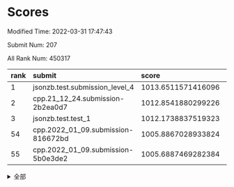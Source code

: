 # Scores

Modified Time: 2022-03-31 17:47:43

Submit Num: 207

All Rank Num: 450317

| rank |               submit               |       score        |       sigma        | pk_num |
| :--- | :--------------------------------- | :----------------- | :----------------- | :----- |
| 1    | jsonzb.test.submission_level_4     | 1013.6511571416096 | 0.8276941406751299 | 8700   |
| 2    | cpp.21_12_24.submission-2b2ea0d7   | 1012.8541880299226 | 0.8136977642335907 | 8703   |
| 3    | jsonzb.test.test_1                 | 1012.1738837519323 | 0.8005915530129412 | 8704   |
| 54   | cpp.2022_01_09.submission-816672bd | 1005.8867028933824 | 0.7123824489396058 | 8702   |
| 55   | cpp.2022_01_09.submission-5b0e3de2 | 1005.6887469282384 | 0.7184377663396239 | 8700   |


<details>
<summary>全部</summary>

| rank |                 submit                 |       score        |       sigma        | pk_num |
| :--- | :------------------------------------- | :----------------- | :----------------- | :----- |
| 1    | jsonzb.test.submission_level_4         | 1013.6511571416096 | 0.8276941406751299 | 8700   |
| 2    | cpp.21_12_24.submission-2b2ea0d7       | 1012.8541880299226 | 0.8136977642335907 | 8703   |
| 3    | jsonzb.test.test_1                     | 1012.1738837519323 | 0.8005915530129412 | 8704   |
| 4    | gobigger.level_3.submission_level_3_0  | 1012.1080231463702 | 0.7768524565372267 | 8705   |
| 5    | gobigger.level_3.submission_level_3_19 | 1011.759894349938  | 0.7602129700701096 | 8701   |
| 6    | gobigger.level_3.submission_level_3_40 | 1011.20362081817   | 0.7719064881480374 | 8707   |
| 7    | gobigger.level_3.submission_level_3_39 | 1011.0662986163596 | 0.7931511200821353 | 8701   |
| 8    | gobigger.level_3.submission_level_3_26 | 1011.0430430148435 | 0.7860642401740223 | 8704   |
| 9    | gobigger.level_3.submission_level_3_31 | 1011.0358505076083 | 0.7631894998084995 | 8705   |
| 10   | gobigger.level_3.submission_level_3_12 | 1010.9246295090167 | 0.7678708472486041 | 8703   |
| 11   | gobigger.level_3.submission_level_3_27 | 1010.8058494128672 | 0.7644506063187667 | 8700   |
| 12   | gobigger.level_3.submission_level_3_36 | 1010.7307436066845 | 0.7686733075604297 | 8702   |
| 13   | gobigger.level_3.submission_level_3_38 | 1010.6798924267817 | 0.7567267822300816 | 8700   |
| 14   | gobigger.level_3.submission_level_3_1  | 1010.6485743562466 | 0.7627790583865356 | 8704   |
| 15   | gobigger.level_3.submission_level_3_45 | 1010.5550720358095 | 0.773578598557455  | 8705   |
| 16   | gobigger.level_3.submission_level_3_3  | 1010.5424992030823 | 0.7645704390627872 | 8701   |
| 17   | gobigger.level_3.submission_level_3_21 | 1010.5328789912342 | 0.7580590230311239 | 8697   |
| 18   | gobigger.level_3.submission_level_3_44 | 1010.504976702864  | 0.7405262656984494 | 8702   |
| 19   | gobigger.level_3.submission_level_3_9  | 1010.4654870101817 | 0.763308389814044  | 8694   |
| 20   | gobigger.level_3.submission_level_3_14 | 1010.3632383505288 | 0.7744173967587815 | 8705   |
| 21   | gobigger.level_3.submission_level_3_2  | 1010.3414375681222 | 0.7743503687119004 | 8700   |
| 22   | gobigger.level_3.submission_level_3_42 | 1010.2599320497402 | 0.7423819391897768 | 8701   |
| 23   | gobigger.level_3.submission_level_3_30 | 1010.2484054181042 | 0.756495714249776  | 8700   |
| 24   | gobigger.level_3.submission_level_3_29 | 1010.2427864933518 | 0.7657842465943353 | 8700   |
| 25   | gobigger.level_3.submission_level_3_48 | 1010.2401995679112 | 0.7729093259769053 | 8706   |
| 26   | gobigger.level_3.submission_level_3_23 | 1010.2341124377665 | 0.7650137717813406 | 8698   |
| 27   | gobigger.level_3.submission_level_3_13 | 1010.1820834032246 | 0.7713952419389981 | 8697   |
| 28   | gobigger.level_3.submission_level_3_32 | 1010.169694389077  | 0.7625962964843805 | 8706   |
| 29   | gobigger.level_3.submission_level_3_22 | 1010.1165761368505 | 0.7662078507148171 | 8703   |
| 30   | gobigger.level_3.submission_level_3_37 | 1009.9898249822161 | 0.7486748438470695 | 8703   |
| 31   | gobigger.level_3.submission_level_3_35 | 1009.9744914887893 | 0.7568832722555179 | 8706   |
| 32   | gobigger.level_3.submission_level_3_46 | 1009.9019951876924 | 0.7616941879370488 | 8701   |
| 33   | gobigger.level_3.submission_level_3_17 | 1009.8972551071787 | 0.7732792232023472 | 8700   |
| 34   | gobigger.level_3.submission_level_3_15 | 1009.8764164865058 | 0.7527256432466676 | 8699   |
| 35   | gobigger.level_3.submission_level_3_49 | 1009.8528219429322 | 0.7655999697333379 | 8698   |
| 36   | gobigger.level_3.submission_level_3_43 | 1009.8077424972005 | 0.7561480349091884 | 8707   |
| 37   | gobigger.level_3.submission_level_3_8  | 1009.8016884566846 | 0.7571833373967334 | 8700   |
| 38   | gobigger.level_3.submission_level_3_24 | 1009.7253788063873 | 0.7548947091557314 | 8700   |
| 39   | gobigger.level_3.submission_level_3_16 | 1009.686458439993  | 0.7638275495855923 | 8700   |
| 40   | gobigger.level_3.submission_level_3_5  | 1009.5165553365464 | 0.7545503449631967 | 8699   |
| 41   | gobigger.level_3.submission_level_3_47 | 1009.5014378730135 | 0.7443491499470248 | 8699   |
| 42   | gobigger.level_3.submission_level_3_18 | 1009.4908254463191 | 0.739162698182997  | 8699   |
| 43   | gobigger.level_3.submission_level_3_4  | 1009.4694094215996 | 0.754599272604783  | 8700   |
| 44   | gobigger.level_3.submission_level_3_7  | 1009.4357359956828 | 0.7501865381508478 | 8692   |
| 45   | gobigger.level_3.submission_level_3_25 | 1009.4341325901327 | 0.7457240070208939 | 8705   |
| 46   | gobigger.level_3.submission_level_3_20 | 1009.3295128779031 | 0.7647375948789186 | 8701   |
| 47   | gobigger.level_3.submission_level_3_11 | 1009.2742793984053 | 0.7379645971629327 | 8702   |
| 48   | gobigger.level_3.submission_level_3_10 | 1009.0982564826302 | 0.7365225976544771 | 8698   |
| 49   | gobigger.level_3.submission_level_3_34 | 1009.0048428074659 | 0.7478442267149388 | 8698   |
| 50   | gobigger.level_3.submission_level_3_33 | 1008.9634380957885 | 0.7623112043542695 | 8704   |
| 51   | gobigger.level_3.submission_level_3_28 | 1008.7340483139078 | 0.7522157691087094 | 8706   |
| 52   | gobigger.level_3.submission_level_3_6  | 1008.7153922852972 | 0.7300745529142897 | 8699   |
| 53   | gobigger.level_3.submission_level_3_41 | 1008.2470129120485 | 0.7307788086664541 | 8702   |
| 54   | cpp.2022_01_09.submission-816672bd     | 1005.8867028933824 | 0.7123824489396058 | 8702   |
| 55   | cpp.2022_01_09.submission-5b0e3de2     | 1005.6887469282384 | 0.7184377663396239 | 8700   |
| 56   | gobigger.level_1.submission_level_1_16 | 1005.1867794129668 | 0.7121344937839148 | 8703   |
| 57   | gobigger.level_1.submission_level_1_0  | 1004.6297622973167 | 0.7161498768711372 | 8705   |
| 58   | gobigger.level_1.submission_level_1_12 | 1004.4089294768617 | 0.7048099950957446 | 8703   |
| 59   | gobigger.level_1.submission_level_1_3  | 1004.397526367015  | 0.7134691751143261 | 8701   |
| 60   | gobigger.level_1.submission_level_1_4  | 1004.3806321094108 | 0.7313707551672914 | 8706   |
| 61   | gobigger.level_1.submission_level_1_38 | 1004.3462053944446 | 0.7154752295032154 | 8701   |
| 62   | gobigger.level_1.submission_level_1_36 | 1004.3277913131984 | 0.7199488494403277 | 8705   |
| 63   | gobigger.level_1.submission_level_1_21 | 1004.273130814344  | 0.7072913899943164 | 8702   |
| 64   | gobigger.level_1.submission_level_1_32 | 1004.1911934990771 | 0.7170027538501852 | 8705   |
| 65   | gobigger.level_1.submission_level_1_44 | 1004.1371022977905 | 0.7089142477319184 | 8700   |
| 66   | gobigger.level_1.submission_level_1_48 | 1004.0523981250122 | 0.7134782028115346 | 8702   |
| 67   | gobigger.level_1.submission_level_1_47 | 1003.9733536794848 | 0.730027654231357  | 8700   |
| 68   | gobigger.level_1.submission_level_1_7  | 1003.8177528785626 | 0.7134402749186021 | 8701   |
| 69   | gobigger.level_1.submission_level_1_39 | 1003.7886146770447 | 0.7075430753733469 | 8698   |
| 70   | gobigger.level_1.submission_level_1_43 | 1003.663929832638  | 0.719667166997519  | 8709   |
| 71   | gobigger.level_1.submission_level_1_24 | 1003.5860702732349 | 0.7158839822327154 | 8702   |
| 72   | gobigger.level_1.submission_level_1_19 | 1003.5711527118106 | 0.7286903056825652 | 8705   |
| 73   | gobigger.level_1.submission_level_1_6  | 1003.5522095629448 | 0.7146477743927351 | 8706   |
| 74   | gobigger.level_1.submission_level_1_15 | 1003.4451077643128 | 0.7094159797812049 | 8702   |
| 75   | gobigger.level_1.submission_level_1_35 | 1003.3832400389864 | 0.722671850130226  | 8707   |
| 76   | gobigger.level_1.submission_level_1_14 | 1003.3753976117467 | 0.7220646457959408 | 8703   |
| 77   | gobigger.level_1.submission_level_1_1  | 1003.367841078272  | 0.7108832842204479 | 8701   |
| 78   | gobigger.level_1.submission_level_1_26 | 1003.2954390996445 | 0.7103058286015731 | 8701   |
| 79   | gobigger.level_1.submission_level_1_20 | 1003.2498400491194 | 0.7227808231030494 | 8704   |
| 80   | gobigger.level_1.submission_level_1_46 | 1003.2359698625772 | 0.7045508860355145 | 8702   |
| 81   | gobigger.level_1.submission_level_1_5  | 1003.2348989895892 | 0.7317885283905442 | 8702   |
| 82   | gobigger.level_1.submission_level_1_33 | 1003.2306592621499 | 0.7178893047858731 | 8701   |
| 83   | gobigger.level_1.submission_level_1_8  | 1003.2252693530432 | 0.7304308836699673 | 8699   |
| 84   | gobigger.level_1.submission_level_1_22 | 1003.2156350432855 | 0.727504891662166  | 8699   |
| 85   | gobigger.level_1.submission_level_1_9  | 1003.1764265310491 | 0.7249903875313218 | 8703   |
| 86   | gobigger.level_1.submission_level_1_28 | 1003.102456925115  | 0.7134598420197071 | 8697   |
| 87   | gobigger.level_1.submission_level_1_17 | 1003.0780180561363 | 0.7182555739244695 | 8702   |
| 88   | gobigger.level_1.submission_level_1_45 | 1003.0614183159469 | 0.7125180051073089 | 8704   |
| 89   | gobigger.level_1.submission_level_1_10 | 1003.0529019573835 | 0.7189633139516848 | 8704   |
| 90   | gobigger.level_1.submission_level_1_31 | 1002.9608079288192 | 0.7234747919989051 | 8709   |
| 91   | gobigger.level_1.submission_level_1_11 | 1002.9513874238336 | 0.7138581150122053 | 8699   |
| 92   | gobigger.level_1.submission_level_1_30 | 1002.8489952834248 | 0.7129623055446154 | 8703   |
| 93   | gobigger.level_1.submission_level_1_13 | 1002.845837220009  | 0.7273538513716518 | 8707   |
| 94   | gobigger.level_1.submission_level_1_37 | 1002.8417715666005 | 0.7151902825185683 | 8705   |
| 95   | gobigger.level_1.submission_level_1_29 | 1002.8357492571114 | 0.7038166109483359 | 8702   |
| 96   | gobigger.level_1.submission_level_1_42 | 1002.8153598710487 | 0.7172606786429718 | 8704   |
| 97   | gobigger.level_1.submission_level_1_23 | 1002.5938543844208 | 0.699135433458464  | 8706   |
| 98   | gobigger.level_1.submission_level_1_40 | 1002.5865195405463 | 0.7152801893027361 | 8702   |
| 99   | gobigger.level_1.submission_level_1_41 | 1002.583160622153  | 0.7116027269896636 | 8700   |
| 100  | gobigger.level_1.submission_level_1_25 | 1002.5600992577762 | 0.7076202675858123 | 8707   |
| 101  | gobigger.level_1.submission_level_1_2  | 1002.5035666148466 | 0.7080370072849032 | 8704   |
| 102  | gobigger.level_1.submission_level_1_34 | 1002.4961461203235 | 0.7211135759226202 | 8700   |
| 103  | gobigger.level_1.submission_level_1_18 | 1002.2423421599093 | 0.7085851859535519 | 8700   |
| 104  | gobigger.level_1.submission_level_1_49 | 1001.9635543146879 | 0.7069289870363983 | 8703   |
| 105  | gobigger.level_1.submission_level_1_27 | 1001.5040621414053 | 0.7166071465095339 | 8700   |
| 106  | gobigger.random.submission_random_22   | 997.8213764359233  | 0.7029284867728136 | 8705   |
| 107  | gobigger.random.submission_random_21   | 997.6310446844157  | 0.7167683816931725 | 8708   |
| 108  | gobigger.random.submission_random_41   | 997.5825316960712  | 0.7034211171454852 | 8700   |
| 109  | gobigger.random.submission_random_38   | 997.0781599471378  | 0.7173788856372362 | 8699   |
| 110  | gobigger.random.submission_random_47   | 996.9760980220598  | 0.7126212219927736 | 8703   |
| 111  | gobigger.random.submission_random_48   | 996.9653879536626  | 0.7055480421324288 | 8704   |
| 112  | gobigger.random.submission_random_7    | 996.8160125869385  | 0.7047981731673629 | 8695   |
| 113  | gobigger.random.submission_random_12   | 996.7921562129666  | 0.6927815712489617 | 8697   |
| 114  | gobigger.random.submission_random_46   | 996.7439895343559  | 0.7161152125513028 | 8704   |
| 115  | gobigger.random.submission_random_15   | 996.7147833264573  | 0.7062689416188802 | 8705   |
| 116  | gobigger.random.submission_random_2    | 996.6555326200371  | 0.714881766701401  | 8697   |
| 117  | gobigger.random.submission_random_28   | 996.6071751341195  | 0.6997776095950472 | 8704   |
| 118  | gobigger.random.submission_random_39   | 996.2631071666581  | 0.7050939312578942 | 8702   |
| 119  | gobigger.random.submission_random_34   | 996.177235039843   | 0.7134990047092244 | 8697   |
| 120  | gobigger.random.submission_random_0    | 996.1598618982729  | 0.714833243225982  | 8700   |
| 121  | gobigger.random.submission_random_29   | 996.1523906709871  | 0.705901845949842  | 8707   |
| 122  | gobigger.random.submission_random_45   | 996.1386449067911  | 0.7079495969257572 | 8702   |
| 123  | gobigger.random.submission_random_25   | 996.1206139600737  | 0.7250617201197473 | 8700   |
| 124  | gobigger.random.submission_random_42   | 996.0884121908956  | 0.6993020975983311 | 8701   |
| 125  | gobigger.random.submission_random_43   | 996.0842868506805  | 0.7018119394337896 | 8706   |
| 126  | gobigger.random.submission_random_17   | 996.056552490707   | 0.7087411362785292 | 8701   |
| 127  | gobigger.random.submission_random_11   | 996.0102631126686  | 0.7174349468068587 | 8699   |
| 128  | gobigger.random.submission_random_14   | 995.9809517148003  | 0.7103307210968388 | 8705   |
| 129  | gobigger.random.submission_random_13   | 995.967669892771   | 0.7082056372431685 | 8693   |
| 130  | gobigger.random.submission_random_32   | 995.9550621585123  | 0.71567417279366   | 8701   |
| 131  | gobigger.random.submission_random_19   | 995.9221566311423  | 0.7211825739681872 | 8702   |
| 132  | gobigger.random.submission_random_23   | 995.903216242164   | 0.7182045716334122 | 8701   |
| 133  | gobigger.random.submission_random_31   | 995.8951336704177  | 0.7230740262848222 | 8703   |
| 134  | gobigger.random.submission_random_37   | 995.892131996689   | 0.7099779488999451 | 8706   |
| 135  | gobigger.random.submission_random_20   | 995.7799680421444  | 0.7138382049921411 | 8696   |
| 136  | gobigger.random.submission_random_33   | 995.7622287186123  | 0.7216461399902676 | 8702   |
| 137  | gobigger.random.submission_random_4    | 995.7338038947076  | 0.7071433414467677 | 8699   |
| 138  | gobigger.random.submission_random_3    | 995.7134495324564  | 0.7126650038379725 | 8702   |
| 139  | gobigger.random.submission_random_5    | 995.6094990271939  | 0.7004484450533566 | 8701   |
| 140  | gobigger.random.submission_random_26   | 995.6047141256031  | 0.7063440117441027 | 8706   |
| 141  | gobigger.random.submission_random_44   | 995.5816097553732  | 0.7166339823709027 | 8702   |
| 142  | gobigger.random.submission_random_10   | 995.5429093066516  | 0.6964595271291123 | 8706   |
| 143  | gobigger.random.submission_random_1    | 995.4257151856491  | 0.7148126370890823 | 8699   |
| 144  | gobigger.random.submission_random_18   | 995.2869848205082  | 0.7195993981616275 | 8710   |
| 145  | gobigger.random.submission_random_30   | 995.2207188206196  | 0.7163769387370963 | 8700   |
| 146  | gobigger.random.submission_random_9    | 995.2185398793281  | 0.7058142924321428 | 8703   |
| 147  | gobigger.random.submission_random_24   | 995.1974402326819  | 0.7283344802350977 | 8703   |
| 148  | gobigger.random.submission_random_35   | 995.125758308957   | 0.719558039709607  | 8705   |
| 149  | gobigger.random.submission_random_8    | 995.1106950604145  | 0.7286300287205336 | 8701   |
| 150  | gobigger.random.submission_random_16   | 995.106762409519   | 0.70202062854107   | 8704   |
| 151  | gobigger.random.submission_random_6    | 995.0962620468808  | 0.7235058482094625 | 8702   |
| 152  | gobigger.random.submission_random_49   | 994.9783996188119  | 0.7129309120700539 | 8705   |
| 153  | gobigger.random.submission_random_27   | 994.8072867464077  | 0.724703445249585  | 8701   |
| 154  | gobigger.random.submission_random_40   | 994.6807448386486  | 0.7188701101070228 | 8700   |
| 155  | gobigger.random.submission_random_36   | 994.1680988325268  | 0.7206621679967323 | 8702   |
| 156  | gobigger.level_2.submission_level_2_19 | 993.671209963505   | 0.7244883746383548 | 8705   |
| 157  | gobigger.level_2.submission_level_2_21 | 993.5747104590456  | 0.7395035026486003 | 8699   |
| 158  | gobigger.level_2.submission_level_2_45 | 993.5737527911942  | 0.7357510045833728 | 8701   |
| 159  | gobigger.level_2.submission_level_2_6  | 993.4822981444275  | 0.7376929262045507 | 8700   |
| 160  | gobigger.level_2.submission_level_2_28 | 993.4096323833344  | 0.7477625502017298 | 8708   |
| 161  | gobigger.level_2.submission_level_2_18 | 993.2702950161233  | 0.7313650679417616 | 8704   |
| 162  | gobigger.level_2.submission_level_2_22 | 993.2214013694976  | 0.7565992517036721 | 8707   |
| 163  | gobigger.level_2.submission_level_2_24 | 993.1781963074126  | 0.7614402476577414 | 8699   |
| 164  | gobigger.level_2.submission_level_2_11 | 993.165506083312   | 0.7232425574088254 | 8700   |
| 165  | gobigger.level_2.submission_level_2_23 | 993.031089008889   | 0.7309684358908338 | 8706   |
| 166  | gobigger.level_2.submission_level_2_36 | 992.9082182102835  | 0.7310607357348836 | 8702   |
| 167  | gobigger.level_2.submission_level_2_48 | 992.8119679369681  | 0.7396094381151992 | 8697   |
| 168  | gobigger.level_2.submission_level_2_2  | 992.7777750892631  | 0.7395467341830254 | 8702   |
| 169  | gobigger.level_2.submission_level_2_1  | 992.6170039752269  | 0.7380878989139789 | 8701   |
| 170  | gobigger.level_2.submission_level_2_33 | 992.5863328387131  | 0.7399013503470815 | 8696   |
| 171  | gobigger.level_2.submission_level_2_17 | 992.4146055766041  | 0.7371623393385993 | 8701   |
| 172  | gobigger.level_2.submission_level_2_34 | 992.4012981615689  | 0.7390312146791905 | 8708   |
| 173  | gobigger.level_2.submission_level_2_4  | 992.2521212112285  | 0.7570033531268124 | 8702   |
| 174  | gobigger.level_2.submission_level_2_26 | 992.1639884796247  | 0.7301704556014806 | 8702   |
| 175  | gobigger.level_2.submission_level_2_49 | 992.1558568068358  | 0.7421206113623836 | 8700   |
| 176  | gobigger.level_2.submission_level_2_14 | 992.1171869902101  | 0.742010415481925  | 8699   |
| 177  | gobigger.level_2.submission_level_2_40 | 992.0574687696109  | 0.7488104708721214 | 8703   |
| 178  | gobigger.level_2.submission_level_2_30 | 992.0538153844766  | 0.7418720396813904 | 8703   |
| 179  | gobigger.level_2.submission_level_2_47 | 991.9919198664819  | 0.7424891324252979 | 8699   |
| 180  | gobigger.level_2.submission_level_2_20 | 991.8874774551631  | 0.7474810233569754 | 8698   |
| 181  | gobigger.level_2.submission_level_2_32 | 991.8621324759249  | 0.7547385024746185 | 8698   |
| 182  | gobigger.level_2.submission_level_2_3  | 991.8297784512342  | 0.7228883053923655 | 8701   |
| 183  | gobigger.level_2.submission_level_2_42 | 991.7811408838737  | 0.7450986572754228 | 8700   |
| 184  | gobigger.level_2.submission_level_2_16 | 991.7465273451165  | 0.7336218324694842 | 8709   |
| 185  | gobigger.level_2.submission_level_2_29 | 991.7188640874149  | 0.7472822721360999 | 8696   |
| 186  | gobigger.level_2.submission_level_2_44 | 991.667498997002   | 0.7491437442293815 | 8699   |
| 187  | gobigger.level_2.submission_level_2_8  | 991.6395405659082  | 0.7515749836362672 | 8703   |
| 188  | gobigger.level_2.submission_level_2_27 | 991.634701199437   | 0.7520812270591724 | 8697   |
| 189  | gobigger.level_2.submission_level_2_43 | 991.6313596708237  | 0.7762464944984357 | 8693   |
| 190  | gobigger.level_2.submission_level_2_15 | 991.5317897418153  | 0.7434510262971401 | 8702   |
| 191  | gobigger.level_2.submission_level_2_0  | 991.495768410777   | 0.7584859975069699 | 8706   |
| 192  | gobigger.level_2.submission_level_2_5  | 991.4122778396     | 0.7564024295144647 | 8702   |
| 193  | gobigger.level_2.submission_level_2_31 | 991.324048726329   | 0.7682537706768953 | 8705   |
| 194  | gobigger.level_2.submission_level_2_46 | 991.2458692462769  | 0.7455894104091526 | 8702   |
| 195  | gobigger.level_2.submission_level_2_25 | 991.231274204796   | 0.7557656272232732 | 8700   |
| 196  | gobigger.level_2.submission_level_2_39 | 991.2136421395905  | 0.7555839964661574 | 8704   |
| 197  | gobigger.level_2.submission_level_2_38 | 991.098169571774   | 0.7507413208901239 | 8695   |
| 198  | gobigger.level_2.submission_level_2_13 | 991.0774330961178  | 0.7756402003462398 | 8706   |
| 199  | gobigger.level_2.submission_level_2_10 | 991.050424972237   | 0.7439384389860645 | 8702   |
| 200  | gobigger.level_2.submission_level_2_41 | 991.0243551830887  | 0.7755080730309569 | 8702   |
| 201  | gobigger.level_2.submission_level_2_9  | 990.826269323985   | 0.7329118761950559 | 8702   |
| 202  | gobigger.level_2.submission_level_2_35 | 990.8233684057828  | 0.7946765265852616 | 8703   |
| 203  | gobigger.level_2.submission_level_2_37 | 990.5813903751047  | 0.7664822358029209 | 8694   |
| 204  | gobigger.level_2.submission_level_2_7  | 990.4586631927267  | 0.7545252748371643 | 8701   |
| 205  | gobigger.level_2.submission_level_2_12 | 989.6085249533859  | 0.802491820481028  | 8703   |
| 206  | gobigger.none.submission_none_0        | 977.8403758801281  | 1.2783053321054363 | 8699   |
| 207  | gobigger.none.submission_none_1        | 975.6163616488077  | 1.5320941536074109 | 8699   |

</details>